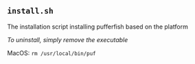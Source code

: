 ## `install.sh`
The installation script installing pufferfish based on the platform

*To uninstall, simply remove the executable*

MacOS: `rm /usr/local/bin/puf`